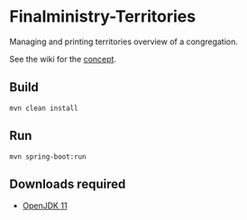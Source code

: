 # Finalministry-Territories
Managing and printing territories overview of a congregation.

See the wiki for the [concept](https://github.com/hydrogen2oxygen/Finalministry-Territories/wiki/Concept-Flow).

## Build
    mvn clean install

## Run
    mvn spring-boot:run

## Downloads required
* [OpenJDK 11](https://jdk.java.net/java-se-ri/11)
